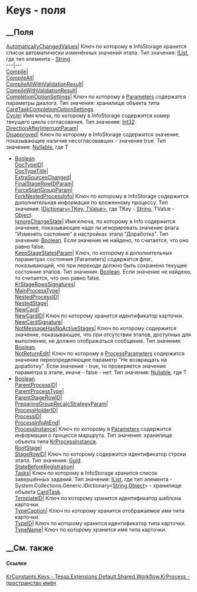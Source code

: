 # Keys - поля
##  __Поля
[AutomaticallyChangedValues](F_Tessa_Extensions_Default_Shared_Workflow_KrProcess_KrConstants_Keys_AutomaticallyChangedValues.htm)|
Ключ по которому в InfoStorage хранится список автоматически изменённых
значений этапа. Тип значения:
[IList](https://learn.microsoft.com/dotnet/api/system.collections.ilist), где
тип элемента - [String](https://learn.microsoft.com/dotnet/api/system.string).  
---|---  
[Compile](F_Tessa_Extensions_Default_Shared_Workflow_KrProcess_KrConstants_Keys_Compile.htm)|  
[CompileAll](F_Tessa_Extensions_Default_Shared_Workflow_KrProcess_KrConstants_Keys_CompileAll.htm)|  
[CompileAllWithValidationResult](F_Tessa_Extensions_Default_Shared_Workflow_KrProcess_KrConstants_Keys_CompileAllWithValidationResult.htm)|  
[CompileWithValidationResult](F_Tessa_Extensions_Default_Shared_Workflow_KrProcess_KrConstants_Keys_CompileWithValidationResult.htm)|  
[CompletionOptionSettings](F_Tessa_Extensions_Default_Shared_Workflow_KrProcess_KrConstants_Keys_CompletionOptionSettings.htm)|
Ключ по которому в
[Parameters](P_Tessa_Extensions_Default_Shared_Workflow_KrProcess_KrProcessClientCommand_Parameters.htm)
содержатся параметры диалога. Тип значения: хранилище объекта типа
[CardTaskCompletionOptionSettings](T_Tessa_Cards_CardTaskCompletionOptionSettings.htm).  
[Cycle](F_Tessa_Extensions_Default_Shared_Workflow_KrProcess_KrConstants_Keys_Cycle.htm)|
Имя ключа, по которому в InfoStorage содержится номер текущего цикла
согласования. Тип значения:
[Int32](https://learn.microsoft.com/dotnet/api/system.int32).  
[DirectionAfterInterruptParam](F_Tessa_Extensions_Default_Shared_Workflow_KrProcess_KrConstants_Keys_DirectionAfterInterruptParam.htm)|  
[Disapproved](F_Tessa_Extensions_Default_Shared_Workflow_KrProcess_KrConstants_Keys_Disapproved.htm)|
Ключ по которому в InfoStorage содержится значение, показывающее наличие
несогласовавших - значение true. Тип значения:
[Nullable<T>](https://learn.microsoft.com/dotnet/api/system.nullable-1), где T
- [Boolean](https://learn.microsoft.com/dotnet/api/system.boolean).  
[DocTypeID](F_Tessa_Extensions_Default_Shared_Workflow_KrProcess_KrConstants_Keys_DocTypeID.htm)|  
[DocTypeTitle](F_Tessa_Extensions_Default_Shared_Workflow_KrProcess_KrConstants_Keys_DocTypeTitle.htm)|  
[ExtraSourcesChanged](F_Tessa_Extensions_Default_Shared_Workflow_KrProcess_KrConstants_Keys_ExtraSourcesChanged.htm)|  
[FinalStageRowIDParam](F_Tessa_Extensions_Default_Shared_Workflow_KrProcess_KrConstants_Keys_FinalStageRowIDParam.htm)|  
[ForceStartGroupParam](F_Tessa_Extensions_Default_Shared_Workflow_KrProcess_KrConstants_Keys_ForceStartGroupParam.htm)|  
[ForkNestedProcessInfo](F_Tessa_Extensions_Default_Shared_Workflow_KrProcess_KrConstants_Keys_ForkNestedProcessInfo.htm)|
Ключ по которому в InfoStorage содержится дополнительная информация по
вложенному процессу. Тип значения: [IDictionary<TKey,
TValue>](https://learn.microsoft.com/dotnet/api/system.collections.generic.idictionary-2),
где TKey - [String](https://learn.microsoft.com/dotnet/api/system.string),
TValue - [Object](https://learn.microsoft.com/dotnet/api/system.object).  
[IgnoreChangeState](F_Tessa_Extensions_Default_Shared_Workflow_KrProcess_KrConstants_Keys_IgnoreChangeState.htm)|
Имя ключа, по которому в Info содержится значение, показывающее надо ли
игнорировать значение флага "Изменять состояние" в настройках этапа
"Доработка". Тип значения:
[Boolean](https://learn.microsoft.com/dotnet/api/system.boolean). Если
значение не найдено, то считается, что оно равно false.  
[KeepStageStatesParam](F_Tessa_Extensions_Default_Shared_Workflow_KrProcess_KrConstants_Keys_KeepStageStatesParam.htm)|
Ключ, по которому в дополнительных параметрах состояния (Parameters)
содержится флаг, показывающий, что при переходе должно быть сохранено текущее
состояние этапов. Тип значения:
[Boolean](https://learn.microsoft.com/dotnet/api/system.boolean). Если
значение не найдено, то считается, что оно равно false.  
[KrStageRowsSignatures](F_Tessa_Extensions_Default_Shared_Workflow_KrProcess_KrConstants_Keys_KrStageRowsSignatures.htm)|  
[MainProcessType](F_Tessa_Extensions_Default_Shared_Workflow_KrProcess_KrConstants_Keys_MainProcessType.htm)|  
[NestedProcessID](F_Tessa_Extensions_Default_Shared_Workflow_KrProcess_KrConstants_Keys_NestedProcessID.htm)|  
[NestedStage](F_Tessa_Extensions_Default_Shared_Workflow_KrProcess_KrConstants_Keys_NestedStage.htm)|  
[NewCard](F_Tessa_Extensions_Default_Shared_Workflow_KrProcess_KrConstants_Keys_NewCard.htm)|  
[NewCardID](F_Tessa_Extensions_Default_Shared_Workflow_KrProcess_KrConstants_Keys_NewCardID.htm)|
Ключ по которому хранится идентификатор карточки.  
[NewCardSignature](F_Tessa_Extensions_Default_Shared_Workflow_KrProcess_KrConstants_Keys_NewCardSignature.htm)|  
[NotMessageHasNoActiveStages](F_Tessa_Extensions_Default_Shared_Workflow_KrProcess_KrConstants_Keys_NotMessageHasNoActiveStages.htm)|
Ключ по которому содержится значение, показывающее, что при отсутствии этапов,
доступных для выполнения, не должно отображаться сообщение. Тип значения:
[Boolean](https://learn.microsoft.com/dotnet/api/system.boolean).  
[NotReturnEdit](F_Tessa_Extensions_Default_Shared_Workflow_KrProcess_KrConstants_Keys_NotReturnEdit.htm)|
Ключ по которому в
[ProcessParameters](P_Tessa_Cards_Workflow_IWorkflowProcessInfo_ProcessParameters.htm)
содержится значение переопределяющее параметр "Не возвращать на доработку".
Если значение - true, то проверяется значение параметра в этапе, иначе - false
\- нет. Тип значения:
[Nullable<T>](https://learn.microsoft.com/dotnet/api/system.nullable-1), где T
- [Boolean](https://learn.microsoft.com/dotnet/api/system.boolean).  
[ParentProcessID](F_Tessa_Extensions_Default_Shared_Workflow_KrProcess_KrConstants_Keys_ParentProcessID.htm)|  
[ParentProcessType](F_Tessa_Extensions_Default_Shared_Workflow_KrProcess_KrConstants_Keys_ParentProcessType.htm)|  
[ParentStageRowID](F_Tessa_Extensions_Default_Shared_Workflow_KrProcess_KrConstants_Keys_ParentStageRowID.htm)|  
[PreparingGroupRecalcStrategyParam](F_Tessa_Extensions_Default_Shared_Workflow_KrProcess_KrConstants_Keys_PreparingGroupRecalcStrategyParam.htm)|  
[ProcessHolderID](F_Tessa_Extensions_Default_Shared_Workflow_KrProcess_KrConstants_Keys_ProcessHolderID.htm)|  
[ProcessID](F_Tessa_Extensions_Default_Shared_Workflow_KrProcess_KrConstants_Keys_ProcessID.htm)|  
[ProcessInfoAtEnd](F_Tessa_Extensions_Default_Shared_Workflow_KrProcess_KrConstants_Keys_ProcessInfoAtEnd.htm)|  
[ProcessInstance](F_Tessa_Extensions_Default_Shared_Workflow_KrProcess_KrConstants_Keys_ProcessInstance.htm)|
Ключ по которому в
[Parameters](P_Tessa_Extensions_Default_Shared_Workflow_KrProcess_KrProcessClientCommand_Parameters.htm)
содержится информация о процессе маршрута. Тип значения: хранилище объекта
типа
[KrProcessInstance](T_Tessa_Extensions_Default_Shared_Workflow_KrProcess_KrProcessInstance.htm).  
[RootStage](F_Tessa_Extensions_Default_Shared_Workflow_KrProcess_KrConstants_Keys_RootStage.htm)|  
[StageRowID](F_Tessa_Extensions_Default_Shared_Workflow_KrProcess_KrConstants_Keys_StageRowID.htm)|
Ключ по которому содержится идентификатор строки этапа. Тип значения:
[Guid](https://learn.microsoft.com/dotnet/api/system.guid).  
[StateBeforeRegistration](F_Tessa_Extensions_Default_Shared_Workflow_KrProcess_KrConstants_Keys_StateBeforeRegistration.htm)|  
[Tasks](F_Tessa_Extensions_Default_Shared_Workflow_KrProcess_KrConstants_Keys_Tasks.htm)|
Ключ по которому в InfoStorage хранится список завершённых заданий. Тип
значения:
[IList](https://learn.microsoft.com/dotnet/api/system.collections.ilist), где
тип элемента -
System.Collections.Generic.IDictionary<[String](https://learn.microsoft.com/dotnet/api/system.string),[Object](https://learn.microsoft.com/dotnet/api/system.object)>
\- хранилище объекта [CardTask](T_Tessa_Cards_CardTask.htm).  
[TemplateID](F_Tessa_Extensions_Default_Shared_Workflow_KrProcess_KrConstants_Keys_TemplateID.htm)|
Ключ по которому хранится идентификатор шаблона карточки.  
[TypeCaption](F_Tessa_Extensions_Default_Shared_Workflow_KrProcess_KrConstants_Keys_TypeCaption.htm)|
Ключ по которому хранится отображаемое имя типа карточки.  
[TypeID](F_Tessa_Extensions_Default_Shared_Workflow_KrProcess_KrConstants_Keys_TypeID.htm)|
Ключ по которому хранится идентификатор типа карточки.  
[TypeName](F_Tessa_Extensions_Default_Shared_Workflow_KrProcess_KrConstants_Keys_TypeName.htm)|
Ключ по которому хранится имя типа карточки.  
## __См. также
#### Ссылки
[KrConstants.Keys -
](T_Tessa_Extensions_Default_Shared_Workflow_KrProcess_KrConstants_Keys.htm)
[Tessa.Extensions.Default.Shared.Workflow.KrProcess - пространство
имён](N_Tessa_Extensions_Default_Shared_Workflow_KrProcess.htm)
